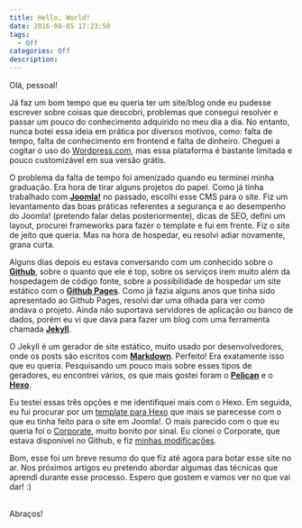 ```yaml
---
title: Hello, World!
date: 2016-08-05 17:23:50
tags:
  - Off
categories: Off
description:
---
```


Olá, pessoal!

Já faz um bom tempo que eu queria ter um site/blog onde eu pudesse escrever sobre coisas que descobri, problemas que consegui resolver e passar um pouco do conhecimento adquirido no meu dia a dia. No entanto, nunca botei essa ideia em prática por diversos motivos, como: falta de tempo, falta de conhecimento em frontend e falta de dinheiro. Cheguei a cogitar o uso do [Wordpress.com](https://br.wordpress.com/), mas essa plataforma é bastante limitada e pouco customizável em sua versão grátis.

O problema da falta de tempo foi amenizado quando eu terminei minha graduação. Era hora de tirar alguns projetos do papel. Como já tinha trabalhado com [**Joomla!**](https://www.joomla.org/) no passado, escolhi esse CMS para o site. Fiz um levantamento das boas práticas referentes a segurança e ao desempenho do Joomla! (pretendo falar delas posteriormente), dicas de SEO, defini um layout, procurei frameworks para fazer o template e fui em frente. Fiz o site de jeito que queria. Mas na hora de hospedar, eu resolvi adiar novamente, grana curta.

Alguns dias depois eu estava conversando com um conhecido sobre o [**Github**](https://github.com/), sobre o quanto que ele é top, sobre os serviços irem muito além da hospedagem de código fonte, sobre a possibilidade de hospedar um site estático com o [**Github Pages**](https://pages.github.com/). Como já fazia alguns anos que tinha sido apresentado ao Github Pages, resolvi dar uma olhada para ver como andava o projeto. Ainda não suportava servidores de aplicação ou banco de dados, porém eu vi que dava para fazer um blog com uma ferramenta chamada [**Jekyll**](https://jekyllrb.com/).

O Jekyll é um gerador de site estático, muito usado por desenvolvedores, onde os posts são escritos com [**Markdown**](https://daringfireball.net/projects/markdown/). Perfeito! Era exatamente isso que eu queria. Pesquisando um pouco mais sobre esses tipos de geradores, eu encontrei vários, os que mais gostei foram o [**Pelican**](https://github.com/getpelican/) e o [**Hexo**](https://hexo.io/).

Eu testei essas três opções e me identifiquei mais com o Hexo. Em seguida, eu fui procurar por um [template para Hexo](https://hexo.io/themes/) que mais se parecesse com o que eu tinha feito para o site em Joomla!. O mais parecido com o que eu queria foi o [Corporate](https://github.com/ptsteadman/hexo-theme-corporate/), muito bonito por sinal. Eu clonei o Corporate, que estava disponível no Github, e fiz [minhas modificações](https://github.com/ramonsantos/ruby-tuesday-theme/).

Bom, esse foi um breve resumo do que fiz até agora para botar esse site no ar. Nos próximos artigos eu pretendo abordar algumas das técnicas que aprendi durante esse processo. Espero que gostem e vamos ver no que vai dar! :)

<br>
Abraços!
